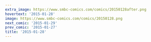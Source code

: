 ```yaml
---
extra_image: https://www.smbc-comics.com/comics/20150128after.png
hovertext: '2015-01-28'
image: https://www.smbc-comics.com/comics/20150128.png
next_comic: '2015-01-29'
prev_comic: '2015-01-27'
title: '2015-01-28'
---
```


